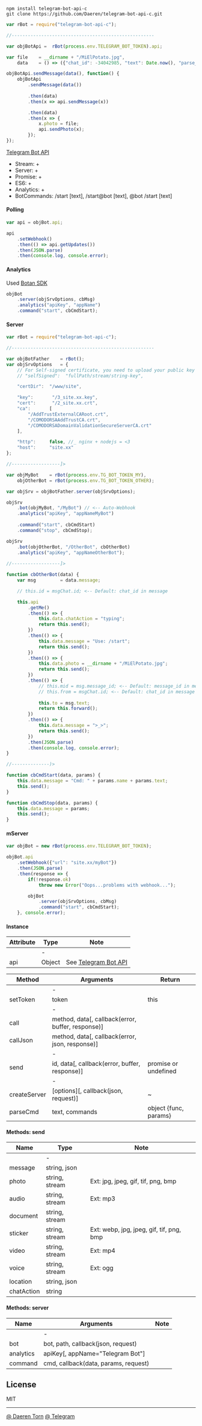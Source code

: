 ```
npm install telegram-bot-api-c
git clone https://github.com/Daeren/telegram-bot-api-c.git
```


```js
var rBot = require("telegram-bot-api-c");

//-----------------------------------------------------

var objBotApi =  rBot(process.env.TELEGRAM_BOT_TOKEN).api;

var file    = __dirname + "/MiElPotato.jpg",
    data    = () => ({"chat_id": -34042985, "text": Date.now(), "parse_mode": "markdown"});

objBotApi.sendMessage(data(), function() {
    objBotApi
        .sendMessage(data())
        
        .then(data)
        .then(x => api.sendMessage(x))

        .then(data)
        .then(x => {
            x.photo = file;
            api.sendPhoto(x);
        });
});
```

[Telegram Bot API][3]

* Stream: +
* Server: +
* Promise: +
* ES6: +
* Analytics: +
* BotCommands: /start [text], /start@bot [text], @bot /start [text]


#### Polling 

```js
var api = objBot.api;

api
    .setWebhook()
    .then(() => api.getUpdates())
    .then(JSON.parse)
    .then(console.log, console.error);
```


#### Analytics 

Used [Botan SDK][4]

```js
objBot
    .server(objSrvOptions, cbMsg)
    .analytics("apiKey", "appName")
    .command("start", cbCmdStart);
```


#### Server

```js
var rBot = require("telegram-bot-api-c");

//-----------------------------------------------------

var objBotFather    = rBot();
var objSrvOptions   = {
    // For Self-signed certificate, you need to upload your public key certificate
    // "selfSigned":  "fullPath/stream/string-key",

    "certDir":  "/www/site",

    "key":       "/3_site.xx.key",
    "cert":      "/2_site.xx.crt",
    "ca":       [
        "/AddTrustExternalCARoot.crt",
        "/COMODORSAAddTrustCA.crt",
        "/COMODORSADomainValidationSecureServerCA.crt"
    ],

    "http":     false, //_ nginx + nodejs = <3
    "host":     "site.xx"
};

//------------------]>

var objMyBot    = rBot(process.env.TG_BOT_TOKEN_MY),
    objOtherBot = rBot(process.env.TG_BOT_TOKEN_OTHER);

var objSrv = objBotFather.server(objSrvOptions);

objSrv
    .bot(objMyBot, "/MyBot") // <-- Auto-Webhook
    .analytics("apiKey", "appNameMyBot")
    
    .command("start", cbCmdStart)
    .command("stop", cbCmdStop);

objSrv
    .bot(objOtherBot, "/OtherBot", cbOtherBot)
    .analytics("apiKey", "appNameOtherBot");
    
//------------------]>

function cbOtherBot(data) {
    var msg         = data.message;

    // this.id = msgChat.id; <-- Default: chat_id in message

    this.api
        .getMe()
        .then(() => {
            this.data.chatAction = "typing";
            return this.send();
        })
        .then(() => {
            this.data.message = "Use: /start";
            return this.send();
        })
        .then(() => {
            this.data.photo = __dirname + "/MiElPotato.jpg";
            return this.send();
        })
        .then(() => {
            // this.mid = msg.message_id; <-- Default: message_id in message
            // this.from = msgChat.id; <-- Default: chat_id in message
            
            this.to = msg.text;
            return this.forward();
        })
        .then(() => {
            this.data.message = ">_>";
            return this.send();
        })
        .then(JSON.parse)
        .then(console.log, console.error);
}

//--------------)>

function cbCmdStart(data, params) {
    this.data.message = "Cmd: " + params.name + params.text;
    this.send();
}

function cbCmdStop(data, params) {
    this.data.message = params;
    this.send();
}
```


#### mServer

```js
var objBot = new rBot(process.env.TELEGRAM_BOT_TOKEN);

objBot.api
    .setWebhook({"url": "site.xx/myBot"})
    .then(JSON.parse)
    .then(response => {
        if(!response.ok)
            throw new Error("Oops...problems with webhook...");

        objBot
            .server(objSrvOptions, cbMsg)
            .command("start", cbCmdStart);
    }, console.error);
```


#### Instance 

| Attribute         | Type           | Note                              |
|-------------------|----------------|-----------------------------------|
|                   | -              |                                   |
| api               | Object         | See [Telegram Bot API][3]         |


| Method            | Arguments                                                             | Return                            |
|-------------------|-----------------------------------------------------------------------|-----------------------------------|
|                   | -                                                                     |                                   |
| setToken          | token                                                                 | this                              |
|                   | -                                                                     |                                   |
| call              | method, data[, callback(error, buffer, response)]                     |                                   |
| callJson          | method, data[, callback(error, json, response)]                       |                                   |
|                   | -                                                                     |                                   |
| send              | id, data[, callback(error, buffer, response)]                         | promise or undefined              |
|                   | -                                                                     |                                   |
| createServer      | [options][, callback(json, request)]                                  | ~                                 |
| parseCmd          | text, commands                                                        | object {func, params}             |


#### Methods: send

| Name          | Type                                  | Note                                      |
|---------------|---------------------------------------|-------------------------------------------|
|               | -                                     |                                           |
| message       | string, json                          |                                           |
| photo         | string, stream                        | Ext: jpg, jpeg, gif, tif, png, bmp        |
| audio         | string, stream                        | Ext: mp3                                  |
| document      | string, stream                        |                                           |
| sticker       | string, stream                        | Ext: webp, jpg, jpeg, gif, tif, png, bmp  |
| video         | string, stream                        | Ext: mp4                                  |
| voice         | string, stream                        | Ext: ogg                                  |
| location      | string, json                          |                                           |
| chatAction    | string                                |                                           |

#### Methods: server

| Name          | Arguments                             | Note                                      |
|---------------|---------------------------------------|-------------------------------------------|
|               | -                                     |                                           |
| bot           | bot, path, callback(json, request)    |                                           |
| analytics     | apiKey[, appName="Telegram Bot"]      |                                           |
| command       | cmd, callback(data, params, request)  |                                           |


## License

MIT

----------------------------------
[@ Daeren Torn][1]
[@ Telegram][2]


[1]: http://666.io
[2]: https://telegram.me/io666
[3]: https://core.telegram.org/bots/api
[4]: https://github.com/botanio/sdk#js